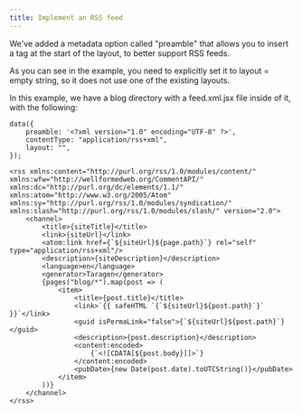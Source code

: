 ```yaml
---
title: Implement an RSS feed
---
```


We've added a metadata option called "preamble" that allows you to insert a tag at the start of the layout, to better support RSS feeds.

As you can see in the example, you need to explicitly set it to layout = empty string, so it does not use one of the existing layouts.

In this example, we have a blog directory with a feed.xml.jsx file inside of it, with the following:

```
data({
    preamble: '<?xml version="1.0" encoding="UTF-8" ?>',
    contentType: "application/rss+xml",
    layout: "",
});

<rss xmlns:content="http://purl.org/rss/1.0/modules/content/" xmlns:wfw="http://wellformedweb.org/CommentAPI/" xmlns:dc="http://purl.org/dc/elements/1.1/" xmlns:atom="http://www.w3.org/2005/Atom" xmlns:sy="http://purl.org/rss/1.0/modules/syndication/" xmlns:slash="http://purl.org/rss/1.0/modules/slash/" version="2.0">
    <channel>
        <title>{siteTitle}</title>
        <link>{siteUrl}</link>
        <atom:link href={`${siteUrl}${page.path}`} rel="self" type="application/rss+xml"/>
        <description>{siteDescription}</description>
        <language>en</language>
        <generator>Taragen</generator>
        {pages("blog/*").map(post => (
            <item>
                <title>{post.title}</title>
                <link>`{{ safeHTML `{`${siteUrl}${post.path}`}` }}`</link>
                <guid isPermaLink="false">{`${siteUrl}${post.path}`}</guid>
                <description>{post.description}</description>
                <content:encoded>
                    {`<![CDATA[${post.body}]]>`}
                </content:encoded>
                <pubDate>{new Date(post.date).toUTCString()}</pubDate>
            </item>
        ))}
    </channel>
</rss>
```

